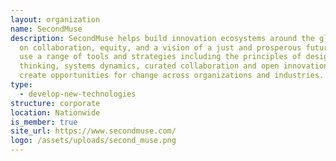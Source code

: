 ```yaml
---
layout: organization
name: SecondMuse
description: SecondMuse helps build innovation ecosystems around the globe based
  on collaboration, equity, and a vision of a just and prosperous future. They
  use a range of tools and strategies including the principles of design
  thinking, systems dynamics, curated collaboration and open innovation to
  create opportunities for change across organizations and industries.
type:
  - develop-new-technologies
structure: corporate
location: Nationwide
is_member: true
site_url: https://www.secondmuse.com/
logo: /assets/uploads/second_muse.png
---
```

